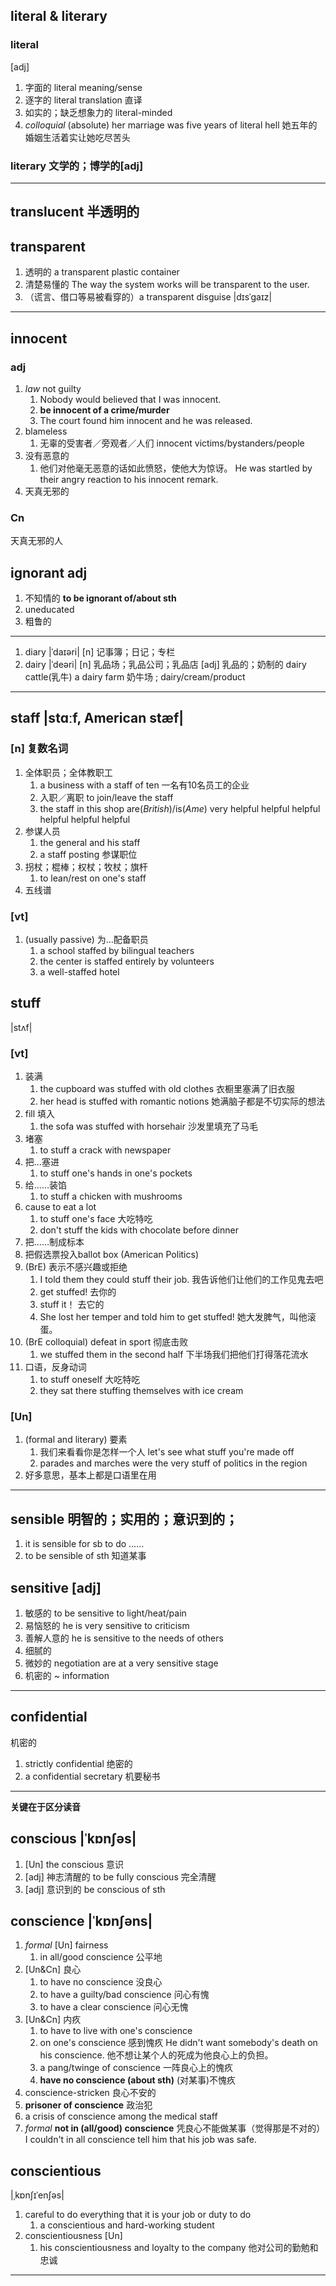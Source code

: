 ## literal & literary
### literal
[adj]
1. 字面的 literal meaning/sense
2. 逐字的 literal translation 直译
3. 如实的；缺乏想象力的 literal-minded
4. *colloquial* (absolute) her marriage was five years of literal hell 她五年的婚姻生活着实让她吃尽苦头

### literary 文学的；博学的[adj]

***
## translucent 半透明的

## transparent
1. 透明的 a transparent plastic container
2. 清楚易懂的 The way the system works will be transparent to the user.
3. （谎言、借口等易被看穿的）a transparent disguise |dɪsˈgaɪz|

***
## innocent
### adj
1. *law* not guilty
    1. Nobody would believed that I was innocent.
    2. **be innocent of a crime/murder**
    3. The court found him innocent and he was released.
2. blameless
    1. 无辜的受害者／旁观者／人们 innocent victims/bystanders/people
3. 没有恶意的
    1. 他们对他毫无恶意的话如此愤怒，使他大为惊讶。 He was startled by their angry reaction to his innocent remark.
4. 天真无邪的
### Cn
天真无邪的人

## ignorant adj
1. 不知情的 **to be ignorant of/about sth**
2. uneducated
3. 粗鲁的

***

1. diary |ˈdaɪəri| [n] 记事簿；日记；专栏
2. dairy |ˈdeəri| [n] 乳品场；乳品公司；乳品店 [adj] 乳品的；奶制的 dairy cattle(乳牛) a dairy farm 奶牛场 ; dairy/cream/product

***
## staff |stɑːf, American stæf|
### [n] 复数名词
1. 全体职员；全体教职工
    1. a business with a staff of ten 一名有10名员工的企业
    2. 入职／离职 to join/leave the staff
    3. the staff in this shop are(*British*)/is(*Ame*) very helpful helpful helpful helpful helpful helpful
2. 参谋人员
    1. the general and his staff
    2. a staff posting 参谋职位
3. 拐杖；棍棒；权杖；牧杖；旗杆
    1. to lean/rest on one's staff
4. 五线谱
### [vt]
1. (usually passive) 为...配备职员
    1. a school staffed by bilingual teachers
    2. the center is staffed entirely by volunteers
    3. a well-staffed hotel

## stuff
|stʌf|
### [vt]
1. 装满
    1. the cupboard was stuffed with old clothes 衣橱里塞满了旧衣服
    2. her head is stuffed with romantic notions 她满脑子都是不切实际的想法
2. fill 填入
    1. the sofa was stuffed with horsehair 沙发里填充了马毛
3. 堵塞
    1. to stuff a crack with newspaper
4. 把...塞进
    1. to stuff one's hands in one's pockets
5. 给……装馅
    1. to stuff a chicken with mushrooms
6. cause to eat a lot
    1. to stuff one's face 大吃特吃
    2. don't stuff the kids with chocolate before dinner
7. 把……制成标本
8. 把假选票投入ballot box (American Politics)
9. (BrE) 表示不感兴趣或拒绝
    1. I told them they could stuff their job. 我告诉他们让他们的工作见鬼去吧
    2. get stuffed! 去你的
    3. stuff it！ 去它的
    3. She lost her temper and told him to get stuffed! 她大发脾气，叫他滚蛋。
10. (BrE colloquial) defeat in sport 彻底击败
    1. we stuffed them in the second half 下半场我们把他们打得落花流水
11. 口语，反身动词
    1. to stuff oneself 大吃特吃
    2. they sat there stuffing themselves with ice cream
### [Un]
1. (formal and literary) 要素
    1. 我们来看看你是怎样一个人 let's see what stuff you're made off
    2. parades and marches were the very stuff of politics in the region
2. 好多意思，基本上都是口语里在用

***
## sensible 明智的；实用的；意识到的；
1. it is sensible for sb to do ……
2. to be sensible of sth 知道某事

## sensitive [adj]
1. 敏感的 to be sensitive to light/heat/pain
2. 易恼怒的 he is very sensitive to criticism
3. 善解人意的 he is sensitive to the needs of others
4. 细腻的
5. 微妙的 negotiation are at a very sensitive stage
6. 机密的 ~ information

***
## confidential
机密的
1. strictly confidential 绝密的
2. a confidential secretary 机要秘书    

***
**关键在于区分读音**
## conscious |ˈkɒnʃəs|
1. [Un] the conscious 意识
2. [adj] 神志清醒的 to be fully conscious 完全清醒
3. [adj] 意识到的 be conscious of sth

## conscience |ˈkɒnʃəns|
1. *formal* [Un] fairness
    1. in all/good conscience 公平地
2. [Un&Cn] 良心
    1. to have no conscience 没良心
    2. to have a guilty/bad conscience 问心有愧
    3. to have a clear conscience 问心无愧
3. [Un&Cn] 内疚
    1. to have to live with one's conscience
    2. on one's conscience 感到愧疚 He didn't want somebody's death on his conscience. 他不想让某个人的死成为他良心上的负担。
    3. a pang/twinge of conscience 一阵良心上的愧疚
    4. **have no conscience (about sth)** (对某事)不愧疚
4. conscience-stricken 良心不安的
5. **prisoner of conscience** 政治犯
6. a crisis of conscience among the medical staff
7. *formal* **not in (all/good) conscience** 凭良心不能做某事（觉得那是不对的） I couldn't in all conscience tell him that his job was safe.

## conscientious
|ˌkɒnʃɪˈenʃəs|
1. careful to do everything that it is your job or duty to do
    1. a conscientious and hard-working student
2. conscientiousness [Un]
    1. his conscientiousness and loyalty to the company 他对公司的勤勉和忠诚

***
## 
